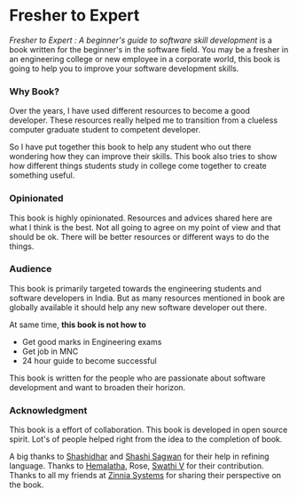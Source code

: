 Fresher to Expert
=================

*Fresher to Expert : A beginner's guide to software skill development* is a book written for the beginner's in the software field. You may be a fresher in an engineering college or new employee in a corporate world, this book is going to help you to improve your software development skills.

### Why Book?

Over the years, I have used different resources to become a good developer. These resources really helped me to transition from a clueless computer graduate student to competent developer.

So I have put together this book to help any student who out there wondering how they can improve their skills. This book also tries to show how different things students study in college come together to create something useful.

### Opinionated
This book is highly opinionated. Resources and advices shared here are what I think is the best. Not all going to agree on my point of view and that should be ok. There will be better resources or different ways to do the things.


### Audience

This book is primarily targeted towards the engineering students and software developers in India. But as many resources mentioned in book are globally available it should help any new software developer out there.

At same time,
**this book is not how to**

 * Get good marks in Engineering exams
 * Get job in MNC
 * 24 hour guide to become successful

This book is written for the people who are passionate about software development and want to broaden their horizon.

### Acknowledgment
This book is a effort of collaboration. This book is developed in open source spirit. Lot's of people helped right from the idea to the completion of book.

A big thanks to  [Shashidhar](https://twitter.com/shashidhares) and [Shashi Sagwan](https://github.com/Shashi-Sagwan) for their help in refining language. Thanks to [Hemalatha](https://github.com/HEMZZ), Rose, [Swathi V](https://github.com/SwathiMystery) for their contribution. Thanks to all my friends at [Zinnia Systems](http://zinniasystems.com/) for sharing their perspective on the book.
